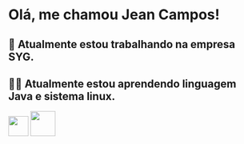 # Olá, me chamou Jean Campos!

## 💼 Atualmente estou trabalhando na empresa SYG.
## ✍🏻 Atualmente estou aprendendo linguagem Java e sistema linux.


<img src="https://cdn.jsdelivr.net/gh/devicons/devicon@latest/icons/java/java-original-wordmark.svg" width="40" height="40"/> <img src="https://cdn.jsdelivr.net/gh/devicons/devicon@latest/icons/linux/linux-original.svg" width="50" height="50"/>


          
          
          
